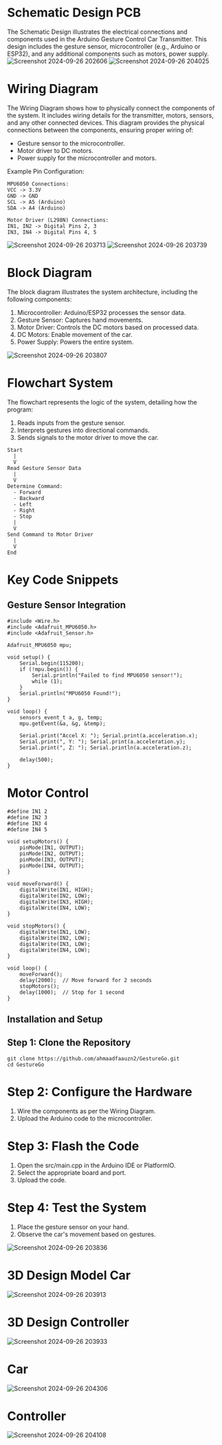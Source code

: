 # Schematic Design PCB
The Schematic Design illustrates the electrical connections and components used in the Arduino Gesture Control Car Transmitter. This design includes the gesture sensor, microcontroller (e.g., Arduino or ESP32), and any additional components such as motors, power supply.
![Screenshot 2024-09-26 202606](https://github.com/user-attachments/assets/421712aa-31dc-47cd-8b22-1dc68a4f2eec)
![Screenshot 2024-09-26 204025](https://github.com/user-attachments/assets/275e83ac-6812-4eb8-866f-9da2d033ff32)


# Wiring Diagram 
The Wiring Diagram shows how to physically connect the components of the system. It includes wiring details for the transmitter, motors, sensors, and any other connected devices.
This diagram provides the physical connections between the components, ensuring proper wiring of:
- Gesture sensor to the microcontroller.
- Motor driver to DC motors.
- Power supply for the microcontroller and motors.

Example Pin Configuration:

```
MPU6050 Connections:
VCC -> 3.3V
GND -> GND
SCL -> A5 (Arduino)
SDA -> A4 (Arduino)

Motor Driver (L298N) Connections:
IN1, IN2 -> Digital Pins 2, 3
IN3, IN4 -> Digital Pins 4, 5
```



![Screenshot 2024-09-26 203713](https://github.com/user-attachments/assets/8ab5fb18-68a8-4e24-a83e-456ae4ab7094)
![Screenshot 2024-09-26 203739](https://github.com/user-attachments/assets/541d3c01-8be4-49ce-91c5-7900381a6eb5)


# Block Diagram
The block diagram illustrates the system architecture, including the following components:

1. Microcontroller: Arduino/ESP32 processes the sensor data.
2. Gesture Sensor: Captures hand movements.
3. Motor Driver: Controls the DC motors based on processed data.
4. DC Motors: Enable movement of the car.
5. Power Supply: Powers the entire system.

![Screenshot 2024-09-26 203807](https://github.com/user-attachments/assets/007df720-2d19-4ac6-b208-f73ac81b11a7)


# Flowchart System
The flowchart represents the logic of the system, detailing how the program:
1. Reads inputs from the gesture sensor.
2. Interprets gestures into directional commands.
3. Sends signals to the motor driver to move the car.

```
Start
  |
  V
Read Gesture Sensor Data
  |
  V
Determine Command:
  - Forward
  - Backward
  - Left
  - Right
  - Stop
  |
  V
Send Command to Motor Driver
  |
  V
End
```


# Key Code Snippets
## Gesture Sensor Integration

```
#include <Wire.h>
#include <Adafruit_MPU6050.h>
#include <Adafruit_Sensor.h>

Adafruit_MPU6050 mpu;

void setup() {
    Serial.begin(115200);
    if (!mpu.begin()) {
        Serial.println("Failed to find MPU6050 sensor!");
        while (1);
    }
    Serial.println("MPU6050 Found!");
}

void loop() {
    sensors_event_t a, g, temp;
    mpu.getEvent(&a, &g, &temp);

    Serial.print("Accel X: "); Serial.print(a.acceleration.x); 
    Serial.print(", Y: "); Serial.print(a.acceleration.y);
    Serial.print(", Z: "); Serial.println(a.acceleration.z);

    delay(500);
}
```

# Motor Control

```
#define IN1 2
#define IN2 3
#define IN3 4
#define IN4 5

void setupMotors() {
    pinMode(IN1, OUTPUT);
    pinMode(IN2, OUTPUT);
    pinMode(IN3, OUTPUT);
    pinMode(IN4, OUTPUT);
}

void moveForward() {
    digitalWrite(IN1, HIGH);
    digitalWrite(IN2, LOW);
    digitalWrite(IN3, HIGH);
    digitalWrite(IN4, LOW);
}

void stopMotors() {
    digitalWrite(IN1, LOW);
    digitalWrite(IN2, LOW);
    digitalWrite(IN3, LOW);
    digitalWrite(IN4, LOW);
}

void loop() {
    moveForward();
    delay(2000);  // Move forward for 2 seconds
    stopMotors();
    delay(1000);  // Stop for 1 second
}
```

## Installation and Setup
## Step 1: Clone the Repository

```
git clone https://github.com/ahmaadfaauzn2/GestureGo.git
cd GestureGo
```

# Step 2: Configure the Hardware
1. Wire the components as per the Wiring Diagram.
2. Upload the Arduino code to the microcontroller.

# Step 3: Flash the Code
1. Open the src/main.cpp in the Arduino IDE or PlatformIO.
2. Select the appropriate board and port.
3. Upload the code.

# Step 4: Test the System
1. Place the gesture sensor on your hand.
2. Observe the car's movement based on gestures.


   
![Screenshot 2024-09-26 203836](https://github.com/user-attachments/assets/70498481-5fc8-42bb-83d9-ac69fbecd811)

# 3D Design Model Car
![Screenshot 2024-09-26 203913](https://github.com/user-attachments/assets/4dbfbb7a-b5b3-4452-b7b8-45fa2d3b5b06)

# 3D Design Controller
![Screenshot 2024-09-26 203933](https://github.com/user-attachments/assets/fe321777-0cd7-4273-b5ec-badbb490e0d3)

# Car
![Screenshot 2024-09-26 204306](https://github.com/user-attachments/assets/60971864-be1a-48ee-884d-ea333872be8c)

# Controller
![Screenshot 2024-09-26 204108](https://github.com/user-attachments/assets/f5be216d-f4cb-4c56-bdd9-e2fd84aa7058)
